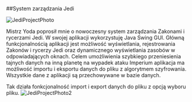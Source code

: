 ##System zarządzania Jedi

![JediProjectPhoto](https://user-images.githubusercontent.com/60015668/79455438-22708e80-7fed-11ea-9bae-cd845e82e594.png)



Mistrz Yoda poprosił mnie o nowoczesny system zarządzania Zakonami i rycerzami Jedi. W swojej aplikacji wykorzystuję Java Swing GUI.
Główną funkcjonalnością aplikacji jest możliwość wyświetlania, rejestrowania Zakonów i rycerzy  Jedi  oraz  dynamicznego wyświetlania
zasobów w odpowiadających oknach. Celem umożliwienia szybkiego przeniesienia tajnych danych na inną planetę na wypadek ataku Imperium 
aplikacja ma możliwość importu i eksportu danych do pliku z algorytmem szyfrowania. Wszystkie  dane z aplikacji są przechowywane w 
bazie danych.


Tak działa fonkcjonalność import i export danych do pliku z opcją wyboru pliku.
![JediProjectPhoto2](https://user-images.githubusercontent.com/60015668/79455234-d887a880-7fec-11ea-8556-8fd929eb5415.png)


